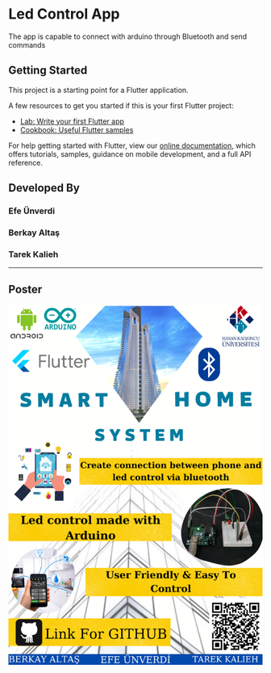 # Led Control App

The app is capable to connect with arduino through Bluetooth and send commands

## Getting Started

This project is a starting point for a Flutter application.

A few resources to get you started if this is your first Flutter project:

- [Lab: Write your first Flutter app](https://flutter.dev/docs/get-started/codelab)
- [Cookbook: Useful Flutter samples](https://flutter.dev/docs/cookbook)

For help getting started with Flutter, view our
[online documentation](https://flutter.dev/docs), which offers tutorials,
samples, guidance on mobile development, and a full API reference.

## Developed By
### Efe Ünverdi
### Berkay Altaş
### Tarek Kalieh
---------------

## Poster

<img src="poster.png" alt="poster" width="600"/>